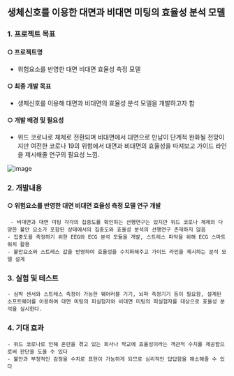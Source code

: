 ## 생체신호를 이용한 대면과 비대면 미팅의 효율성 분석 모델

### 1. 프로젝트 목표 
#### ○ 프로젝트명
- 위험요소를 반영한 대면 비대면 효율성 측정 모델 
#### ○ 최종 개발 목표
- 생체신호를 이용해 대면과 비대면의 효율성 분석 모델을 개발하고자 함
#### ○ 개발 배경 및 필요성
- 위드 코로나로 체제로 전환되며 비대면에서 대면으로 만남이 단계적 완화될 전망이지만 여전한 코로나 19의 위험에서 대면과 비대면의 효율성을 따져보고 가이드 라인을 제시해줄 연구의 필요성 느낌.


![image](https://user-images.githubusercontent.com/81895293/148676307-acb14107-88ab-4186-9883-7243a49642bb.png)


### 2. 개발내용
#### ○ 위험요소를 반영한 대면 비대면 효율성 측정 모델 연구 개발
     - 비대면과 대면 미팅 각각의 집중도를 확인하는 선행연구는 있지만 위드 코로나 체제의 다양한 불안 요소가 포함된 상태에서의 집중도와 효율성 분석의 선행연구 존재하지 않음
    - 집중도를 측정하기 위한 EEG와 ECG 분석 모듈을 개발, 스트레스 파악을 위해 ECG 스마트 워치 활용 
    - 불안요소와 스트레스 값을 반영하여 효율성을 수치화해주고 가이드 라인을 제시하는 분석 모델 설계
    
### 3. 실험 및 테스트
    - 심박 센서와 스트레스 측정이 가능한 웨어러블 기기, 뇌파 측정기기 등이 필요함, 설계된 소프트웨어를 이용하여 대면 미팅의 피실험자와 비대면 미팅의 피실험자를 대상으로 효율성 분석을 실시한다.

### 4. 기대 효과
    - 위드 코로나로 인해 혼란을 겪고 있는 회사나 학교에 효율성이라는 객관적 수치를 제공함으로써 판단을 도울 수 있다
    - 불안과 부정적인 감정을 수치로 표현이 가능하게 되므로 심리적인 답답함을 해소해줄 수 있다 
